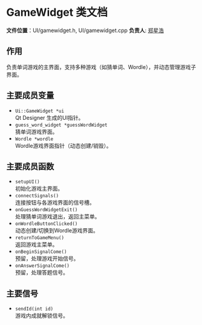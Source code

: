# GameWidget 类文档

**文件位置**：UI/gamewidget.h, UI/gamewidget.cpp
**负责人**: [郑星浩](https://github.com/Staaaaaaaaar)

## 作用
负责单词游戏的主界面，支持多种游戏（如猜单词、Wordle），并动态管理游戏子界面。

## 主要成员变量
- `Ui::GameWidget *ui`  
  Qt Designer 生成的UI指针。
- `guess_word_widget *guessWordWidget`  
  猜单词游戏界面。
- `Wordle *wordle`  
  Wordle游戏界面指针（动态创建/销毁）。

## 主要成员函数
- `setupUI()`  
  初始化游戏主界面。
- `connectSignals()`  
  连接按钮与各游戏界面的信号槽。
- `onGuessWordWidgetExit()`  
  处理猜单词游戏退出，返回主菜单。
- `onWordleButtonClicked()`  
  动态创建/切换到Wordle游戏界面。
- `returnToGameMenu()`  
  返回游戏主菜单。
- `onBeginSignalCome()`  
  预留，处理游戏开始信号。
- `onAnswerSignalCome()`  
  预留，处理答题信号。

## 主要信号
- `sendId(int id)`  
  游戏内成就解锁信号。
